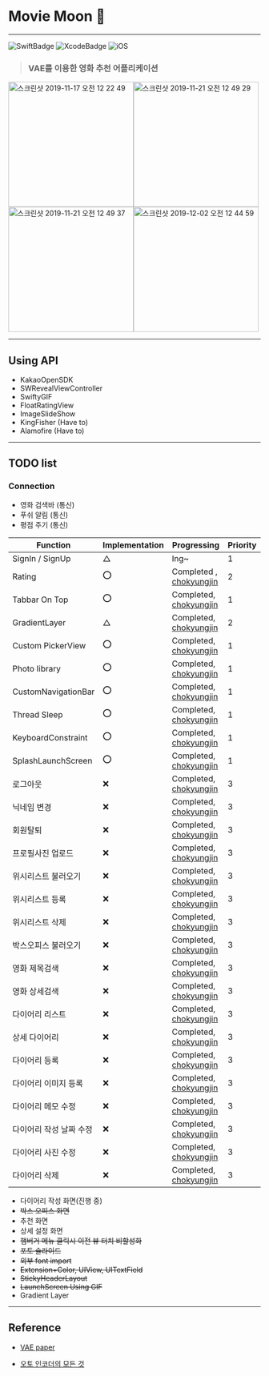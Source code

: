 # Movie Moon 📱 

---
![SwiftBadge](https://img.shields.io/badge/Swift-5.1-orange) ![XcodeBadge](https://img.shields.io/badge/Xcode-11.3-blue) ![iOS](https://img.shields.io/badge/iOS-13.3-lightgrey)

> ### VAE를 이용한 영화 추천 어플리케이션

<img width="250" alt="스크린샷 2019-11-17 오전 12 22 49" src="https://user-images.githubusercontent.com/46750574/68995941-c804c200-08d6-11ea-9e17-248fc1365dd9.png"><img width="250" alt="스크린샷 2019-11-21 오전 12 49 29" src="https://user-images.githubusercontent.com/46750574/69254110-0b25a480-0bf9-11ea-858c-be9e0e6fcdec.png">
<img width="250" alt="스크린샷 2019-11-21 오전 12 49 37" src="https://user-images.githubusercontent.com/46750574/69254111-0b25a480-0bf9-11ea-895d-b0fe9e14d0ab.png"><img width="250" alt="스크린샷 2019-12-02 오전 12 44 59" src="https://user-images.githubusercontent.com/46750574/69916325-274cff80-149d-11ea-95c9-22c77f735442.png">

---

## Using API

* KakaoOpenSDK
* SWRevealViewController
* SwiftyGIF
* FloatRatingView
* ImageSlideShow
* KingFisher (Have to)
* Alamofire (Have to)

---

## TODO list

### Connection

* 영화 검색바 (통신)
* 푸쉬 알림 (통신)
* 평점 주기 (통신)

| Function                    | Implementation | Progressing | Priority |
| --------------------------- | ------------ | ------------ | ------------ |
| SignIn / SignUp             | △ | Ing~ |1|
| Rating                      | ⭕️            | Completed , [chokyungjin](https://github.com/chokyungjin) |2|
| Tabbar On Top               | ⭕️            | Completed, [chokyungjin](https://github.com/chokyungjin) |1|
| GradientLayer               | △ | Completed, [chokyungjin](https://github.com/chokyungjin) |2|
| Custom PickerView           | ⭕️            | Completed, [chokyungjin](https://github.com/chokyungjin) |1|
| Photo Iibrary | ⭕️            | Completed, [chokyungjin](https://github.com/chokyungjin) |1|
| CustomNavigationBar         | ⭕️            | Completed, [chokyungjin](https://github.com/chokyungjin) |1|
| Thread Sleep                | ⭕️            | Completed, [chokyungjin](https://github.com/chokyungjin) |1|
| KeyboardConstraint          | ⭕️            | Completed, [chokyungjin](https://github.com/chokyungjin) |1|
| SplashLaunchScreen         | ⭕️            | Completed, [chokyungjin](https://github.com/chokyungjin) |1|
| 로그아웃            | ❌       | Completed, [chokyungjin](https://github.com/chokyungjin) |3|
| 닉네임 변경 | ❌       | Completed, [chokyungjin](https://github.com/chokyungjin) |3|
| 회원탈퇴         | ❌        | Completed, [chokyungjin](https://github.com/chokyungjin) |3|
| 프로필사진 업로드 | ❌       | Completed, [chokyungjin](https://github.com/chokyungjin) |3|
| 위시리스트 불러오기 | ❌        | Completed, [chokyungjin](https://github.com/chokyungjin) |3|
| 위시리스트 등록 | ❌       | Completed, [chokyungjin](https://github.com/chokyungjin) |3|
| 위시리스트 삭제   | ❌        | Completed, [chokyungjin](https://github.com/chokyungjin) |3|
| 박스오피스 불러오기 | ❌       | Completed, [chokyungjin](https://github.com/chokyungjin) |3|
| 영화 제목검색     | ❌        | Completed, [chokyungjin](https://github.com/chokyungjin) |3|
| 영화 상세검색 | ❌       | Completed, [chokyungjin](https://github.com/chokyungjin) |3|
| 다이어리 리스트    | ❌        | Completed, [chokyungjin](https://github.com/chokyungjin) |3|
| 상세 다이어리 | ❌       | Completed, [chokyungjin](https://github.com/chokyungjin) |3|
| 다이어리 등록   | ❌        | Completed, [chokyungjin](https://github.com/chokyungjin) |3|
| 다이어리 이미지 등록 | ❌       | Completed, [chokyungjin](https://github.com/chokyungjin) |3|
| 다이어리 메모 수정 | ❌        | Completed, [chokyungjin](https://github.com/chokyungjin) |3|
| 다이어리 작성 날짜 수정 | ❌       | Completed, [chokyungjin](https://github.com/chokyungjin) |3|
| 다이어리 사진 수정 | ❌        | Completed, [chokyungjin](https://github.com/chokyungjin) |3|
| 다이어리 삭제 | ❌       | Completed, [chokyungjin](https://github.com/chokyungjin) |3|


* 다이어리 작성 화면(진행 중)
* ~~박스 오피스 화면~~
* 추천 화면
* 상세 설정 화면
* ~~햄버거 메뉴 클릭시 이전 뷰 터치 비할성화~~
* ~~포토 슬라이드~~
* ~~외부 font import~~
* ~~Extension+Color, UIView, UITextField~~
* ~~StickyHeaderLayout~~
* ~~LaunchScreen Using GIF~~
* Gradient Layer 

---
## Reference

* [VAE paper](https://arxiv.org/pdf/1312.6114.pdf)

* [오토 인코더의 모든 것 ](https://www.slideshare.net/NaverEngineering/ss-96581209)